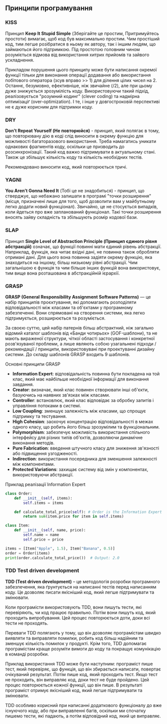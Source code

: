 ## Принципи програмування

### KISS

Принцип **Keep It Stupid Simple** (Зберігайте це простим, Притримуйтесь простоти) вимагає, щоб код був максимально простим. Чим простіший код, тим легше розібратися в ньому як автору, так і іншим людям, що займаються його підтримкою. Під простотою головним чином розуміється відмова від використання хитрих прийомів та зайвого ускладнення.

Прикладом порушення цього принципу може бути написання окремої функції тільки для виконання операції додавання або використання побітового оператора (зсув вправо >> 1) для ділення цілих чисел на 2. Останнє, безумовно, ефективніше, ніж звичайне (/2), але при цьому дуже знижується зрозумілість коду. Використовуючи такий підхід, реалізовується "розумний кодинг" (clever coding) та надмірна оптимізаціґ (over-optimization). І те, і інше у довгостроковій перспективі не є дуже корисним для підтримки коду.


### DRY

**Don’t Repeat Yourself (Не повторюйся)** - принцип, який полягає в тому, що повторювану дію в коді слід виносити в окрему функцію для можливості багаторазового використання. Треба намагатись уникати однакових фрагментів коду, оскільки це призводить до розсинхронізації. Такий код важко підтримувати в актуальному стані. Також це збільшує кількість коду та кількість необхідних тестів. 

Рекомендовано виносити код, який повторюється тричі.


### YAGNI

**You Aren’t Gonna Need It** (Тобі це не знадобиться) - принцип, що стверджує, що небажано залишати в програмі "точки розширення" (місця, призначені лише для того, щоб дозволити вам у майбутньому легко додати новий функціонал). Звичайно, це не стосується випадків, коли йдеться про вже запланований функціонал. Такі точки розширення вносять зайву складність та збільшують розмір кодової бази.


### SLAP

Принцип **Single Level of Abstraction Principle (Принцип єдиного рівня абстракцій)** означає, що функції повинні мати єдиний рівень абстракції. Наприклад, функція, яка читає вхідні дані, не повинна також обробляти отримані дані. Для цього вона повинна задіяти окрему функцію, яка знаходиться на іншому, більш низькому рівні абстракції. Чим загальнішою є функція та чим більше інших функцій вона використовує, тим вище вона розташована в абстракційній ієрархії.


### GRASP

**GRASP (General Responsibility Assignment Software Patterns)** — це набір принципів проєктування, які допомагають розподіляти відповідальності між класами та об'єктами у програмному забезпеченні. Вони спрямовані на створення системи, яка легко підтримується, розширюється та розуміється.

За своєю суттю, цей набір патернів більш абстрактний, ніж загально відомий каталог шаблонів від «Банди чотирьох» (GOF-шаблони), та не мають вираженої структури, чіткої області застосування і конкретної розв'язуваної проблеми, а лише являють собою узагальнені підходи / рекомендації / принципи, використовувані при проектуванні дизайну системи. До складу шаблонів GRASP входить 9 шаблонів. 

Основні принципи GRASP
- **Information Expert**: відповідальність повинна бути покладена на той клас, який має найбільше необхідної інформації для виконання завдання.
- **Creator**: визначає, який клас повинен створювати інші об'єкти, базуючись на наявних зв'язках між класами.
- **Controller**: встановлює, який клас відповідає за обробку запитів і управління потоками в системі.
- **Low Coupling**: зменшує залежність між класами, що спрощує підтримку та тестування.
- **High Cohesion**: заохочує концентрацію відповідальності в межах одного класу, що робить його більш зрозумілим та функціональним.
- **Polymorphism**: забезпечує можливість використання спільного інтерфейсу для різних типів об'єктів, дозволяючи динамічне виконання методів.
- **Pure Fabrication**: введення штучного класу для зниження зв'язності або підвищення узгодженості.
- **Indirection**: використання посередника для зменшення залежності між компонентами.
- **Protected Variations**: захищає систему від змін у компонентах, використовуючи абстракції.

Приклад реалізації Information Expert

```python
class Order:
    def __init__(self, items):
        self.items = items

    def calculate_total_price(self): # Order is the Information Expert as it knows about its items        
        return sum(item.price for item in self.items)

class Item:
    def __init__(self, name, price):
        self.name = name
        self.price = price

items = [Item("Apple", 1.5), Item("Banana", 0.5)]
order = Order(items)
print(order.calculate_total_price())  # Output: 2.0
```


### TDD Test driven development

**TDD (Test driven development)** – це методологія розробки програмного забезпечення, яка ґрунтується на написанні тестів перед написанням коду. Це дозволяє  писати якісніший код, який легше підтримувати та змінювати.

Коли програмісти використовують TDD, вони пишуть тести, які перевіряють, чи код працює правильно. Потім вони пишуть код, який проходить випробування. Цей процес повторюється доти, доки всі тести не проходять.

Переваги TDD полягають у тому, що він дозволяє програмістам швидко виявляти та виправляти помилки, робить код більш надійним та зменшує кількість помилок у продукті. Крім того, TDD допомагає програмістам краще розуміти вимоги до коду та покращує комунікацію в команді розробки.

Приклад використання TDD може бути наступним: програміст пише тест, який перевіряє, що функція, що він збирається написати, повертає очікуваний результат. Потім пише код, який проходить тест. Якщо тест не проходить, він виправляє код, доки тест не буде пройдено. Цей процес повторюється кожної функції, що він пише. В результаті програміст отримує якісніший код, який легше підтримувати та змінювати.

TDD особливо корисний при написанні додаткового функціоналу до вже існуючого коду, або при виправленні багів, оскільки ми спочатку пишемо тести, які падають, а потім відповідний код, який це виправляє.


